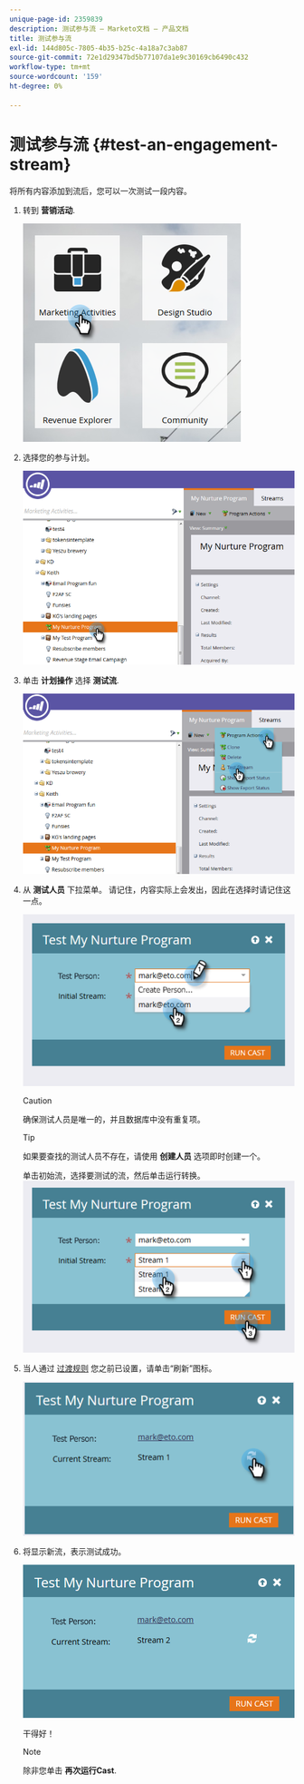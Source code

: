 ```yaml
---
unique-page-id: 2359839
description: 测试参与流 — Marketo文档 — 产品文档
title: 测试参与流
exl-id: 144d805c-7805-4b35-b25c-4a18a7c3ab87
source-git-commit: 72e1d29347bd5b77107da1e9c30169cb6490c432
workflow-type: tm+mt
source-wordcount: '159'
ht-degree: 0%

---
```


# 测试参与流 {#test-an-engagement-stream}

将所有内容添加到流后，您可以一次测试一段内容。

1. 转到 **营销活动**.

   ![](assets/one.png)

1. 选择您的参与计划。

   ![](assets/two.png)

1. 单击 **计划操作** 选择 **测试流**.

   ![](assets/three.png)

1. 从 **测试人员** 下拉菜单。 请记住，内容实际上会发出，因此在选择时请记住这一点。

   ![](assets/four-rubix.png)

   >[!CAUTION]
   >
   >确保测试人员是唯一的，并且数据库中没有重复项。

   >[!TIP]
   >
   >如果要查找的测试人员不存在，请使用 **创建人员** 选项即时创建一个。

   单击初始流，选择要测试的流，然后单击运行转换。
   ![](assets/five-rubiks.png)

1. 当人通过 [过渡规则](/help/marketo/product-docs/email-marketing/drip-nurturing/engagement-program-streams/transition-people-between-engagement-streams.md) 您之前已设置，请单击“刷新”图标。

   ![](assets/six-rubiks.png)

1. 将显示新流，表示测试成功。

   ![](assets/seven-rubiks.png)

   干得好！

   >[!NOTE]
   >
   >除非您单击 **再次运行Cast**.
